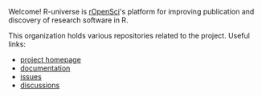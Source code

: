 Welcome! R-universe is [rOpenSci](https://ropensci.org/)'s platform for improving publication and discovery of research software in R.

This organization holds various repositories related to the project. Useful links:

- [project homepage](https://ropensci.org/r-universe/)
- [documentation](https://docs.r-universe.dev/)
- [issues](https://github.com/r-universe-org/bugs/issues) 
- [discussions](https://github.com/r-universe-org/bugs/discussions)
